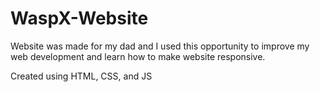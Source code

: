 # WaspX-Website

Website was made for my dad and I used this opportunity to improve my web development and learn how to make website responsive.

Created using HTML, CSS, and JS
